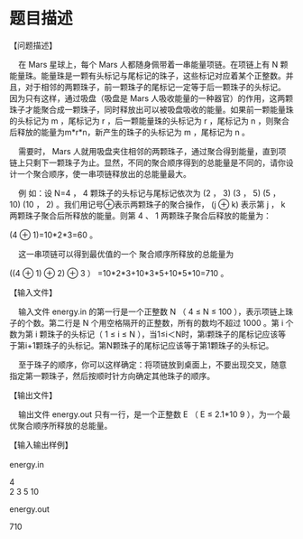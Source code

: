 # 题目描述


<p>
【问题描述】
</p>
<p>
    在 Mars 星球上，每个 Mars 人都随身佩带着一串能量项链。在项链上有 N 颗能量珠。能量珠是一颗有头标记与尾标记的珠子，这些标记对应着某个正整数。并且，对于相邻的两颗珠子，前一颗珠子的尾标记一定等于后一颗珠子的头标记。 因为只有这样，通过吸盘（吸盘是 Mars 人吸收能量的一种器官）的作用，这两颗珠子才能聚合成一颗珠子，同时释放出可以被吸盘吸收的能量。如果前一颗能量珠的头标记为 m ，尾标记为 r ，后一颗能量珠的头标记为 r ，尾标记为 n ，则聚合后释放的能量为m*r*n，新产生的珠子的头标记为 m ，尾标记为 n 。
</p>
<p>
    需要时， Mars 人就用吸盘夹住相邻的两颗珠子，通过聚合得到能量，直到项链上只剩下一颗珠子为止。显然，不同的聚合顺序得到的总能量是不同的，请你设计一个聚合顺序，使一串项链释放出的总能量最大。
</p>
<p>
    例 如：设 N=4 ， 4 颗珠子的头标记与尾标记依次为 (2 ， 3) (3 ， 5) (5 ， 10) (10 ， 2) 。我们用记号⊕表示两颗珠子的聚合操作， (j ⊕ k) 表示第 j ， k 两颗珠子聚合后所释放的能量。则第 4 、 1 两颗珠子聚合后释放的能量为：
</p>
<p>
(4 ⊕ 1)=10*2*3=60 。
</p>
<p>
    这一串项链可以得到最优值的一个 聚合顺序所释放的总能量为
</p>
<p>
((4 ⊕ 1) ⊕ 2) ⊕ 3 ） =10*2*3+10*3*5+10*5*10=710 。
</p>
<p>
【输入文件】
</p>
<p>
    输入文件 energy.in 的第一行是一个正整数 N （ 4 ≤ N ≤ 100 ），表示项链上珠子的个数。第二行是 N 个用空格隔开的正整数，所有的数均不超过 1000 。第 i 个数为第 i 颗珠子的头标记（ 1 ≤ i ≤ N ），当1≤i＜N时，第i颗珠子的尾标记应该等于第i+1颗珠子的头标记。第N颗珠子的尾标记应该等于第1颗珠子的头标记。<n p="" 颗珠子的头标记。<="" 1="" 颗珠子的尾标记应该等于第="" n="" 颗珠子的头标记。第="" i+1="" i="" 时，第=""></n>
</p>
<p>
    至于珠子的顺序，你可以这样确定：将项链放到桌面上，不要出现交叉，随意指定第一颗珠子，然后按顺时针方向确定其他珠子的顺序。
</p>
<p>
【输出文件】
</p>
<p>
    输出文件 energy.out 只有一行，是一个正整数 E （ E ≤ 2.1*10 9 ），为一个最优聚合顺序所释放的总能量。
</p>
<p>
【输入输出样例】<br/>
<br/>
energy.in
</p>
<p>
4<br/>
2 3 5 10
</p>
<p>
energy.out
</p>
<p>
710
</p>
